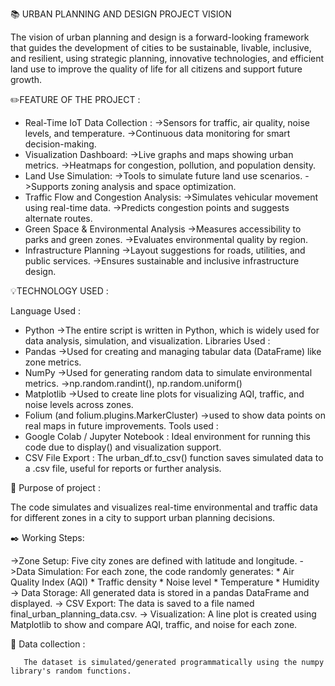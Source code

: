 📚 URBAN PLANNING AND DESIGN PROJECT  VISION

   The vision of urban planning and design is a forward-looking framework that guides the development of cities to be sustainable, livable, inclusive, and resilient, using strategic planning, innovative technologies, and efficient land use to improve the quality of life for all citizens and support future growth.
   
 ✏️FEATURE OF THE PROJECT :

  * Real-Time IoT Data Collection :
   ->Sensors for traffic, air quality, noise levels, and temperature.
   ->Continuous data monitoring for smart decision-making.
  * Visualization Dashboard:
   ->Live graphs and maps showing urban metrics.
   ->Heatmaps for congestion, pollution, and population density.
  * Land Use Simulation:
   ->Tools to simulate future land use scenarios.
   ->Supports zoning analysis and space optimization.
  * Traffic Flow and Congestion Analysis:
   ->Simulates vehicular movement using real-time data.
   ->Predicts congestion points and suggests alternate routes.
  * Green Space & Environmental Analysis
   ->Measures accessibility to parks and green zones.
   ->Evaluates environmental quality by region.
  * Infrastructure Planning
   ->Layout suggestions for roads, utilities, and public services.
   ->Ensures sustainable and inclusive infrastructure design.
    
💡TECHNOLOGY USED :

Language Used :
  * Python
    ->The entire script is written in Python, which is widely used for data analysis, simulation, and visualization.
Libraries Used :
  * Pandas
   ->Used for creating and managing tabular data (DataFrame) like zone metrics.
  * NumPy
   ->Used for generating random data to simulate environmental metrics.
   ->np.random.randint(), np.random.uniform()
  * Matplotlib
   ->Used to create line plots for visualizing AQI, traffic, and noise levels across zones.
  * Folium (and folium.plugins.MarkerCluster)
   ->used to show data points on real maps in future improvements.
Tools used :
  * Google Colab / Jupyter Notebook :
         Ideal environment for running this code due to display() and visualization support.
  * CSV File Export :
         The urban_df.to_csv() function saves simulated data to a .csv file, useful for reports or further analysis.
    
📌 Purpose of project :

   The code simulates and visualizes real-time environmental and traffic data for different zones in a city to support urban planning decisions.
   
✒️ Working Steps:

   ->Zone Setup:
        Five city zones are defined with latitude and longitude.
   ->Data Simulation:
        For each zone, the code randomly generates:
           * Air Quality Index (AQI)
           * Traffic density
           * Noise level
           * Temperature
           * Humidity
    -> Data Storage:
        All generated data is stored in a pandas DataFrame and displayed.
    -> CSV Export:
        The data is saved to a file named final_urban_planning_data.csv.
    -> Visualization:
        A line plot is created using Matplotlib to show and compare AQI, traffic, and noise for each zone.
        
📂 Data collection :    
 
       The dataset is simulated/generated programmatically using the numpy library's random functions.
    

